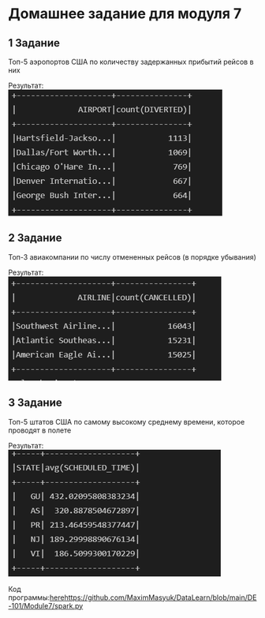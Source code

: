 # Домашнее задание для модуля 7

## 1 Задание

Топ-5 аэропортов США по количеству задержанных прибытий рейсов в них 

Результат:
![Image alt](https://github.com/MaximMasyuk/DataLearn/blob/main/DE-101/Module7/2%20exercise.PNG)


## 2 Задание 

Топ-3 авиакомпании по числу отмененных рейсов (в порядке убывания)

Результат:
![Image alt](https://github.com/MaximMasyuk/DataLearn/blob/main/DE-101/Module7/1%20exercise.PNG)

## 3 Задание 

Топ-5 штатов США по самому высокому среднему времени, которое проводят в полете

Результат:
![Image alt](https://github.com/MaximMasyuk/DataLearn/blob/main/DE-101/Module7/3%20exercise.PNG)


Код программы:[here](myLib/README.md)https://github.com/MaximMasyuk/DataLearn/blob/main/DE-101/Module7/spark.py

